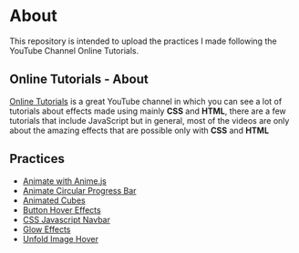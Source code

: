# About

This repository is intended to upload the practices I made following the YouTube Channel Online Tutorials.

## Online Tutorials - About

[Online Tutorials](https://www.youtube.com/c/OnlineTutorials4Designers/featured) is a great YouTube channel in which you can see a lot of tutorials about effects made using mainly **CSS** and **HTML**, there are a few tutorials that include JavaScript but in general, most of the videos are only about the amazing effects that are possible only with **CSS** and **HTML**

## Practices

- [Animate with Anime.js](./Animate%20with%20Animejs/)
- [Animate Circular Progress Bar](./Animated%20Circular%20Progress%20Bar/)
- [Animated Cubes](./Animated%20Cubes/)
- [Button Hover Effects](./Button%20Hover%20Effects/)
- [CSS Javascript Navbar](./CSS%20Javascript%20Navbar/)
- [Glow Effects](./Glow%20Effects/)
- [Unfold Image Hover](./Unfold%20Image%20Hover/)
